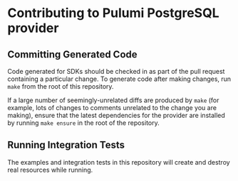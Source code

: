 # Contributing to Pulumi PostgreSQL provider

## Committing Generated Code

Code generated for SDKs should be checked in as part of the pull request containing a
particular change. To generate code after making changes, run `make` from the root of this
repository.

If a large number of seemingly-unrelated diffs are produced by `make` (for example, lots of changes
to comments unrelated to the change you are making), ensure that the latest dependencies for the
provider are installed by running `make ensure` in the root of the repository.

## Running Integration Tests

The examples and integration tests in this repository will create and destroy real resources while running.
